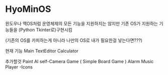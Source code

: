 # HyoMinOS
윈도우나 맥OS처럼 운영체제의 모든 기능을 지원하지는 않지만 기존 OS가 지원하는 기능들을 (Python Tkinter로)구현시킴

(기존의 OS를 카피하는게 아니라 나만의 OS로 내가 필요한걸 넣는다면???)

현재 기능
Main
TextEditor
Calculator

추가할것
Paint
AI
self-Camera
Game ( Simple Board Game )
Alarm
Music Player
-Icons
